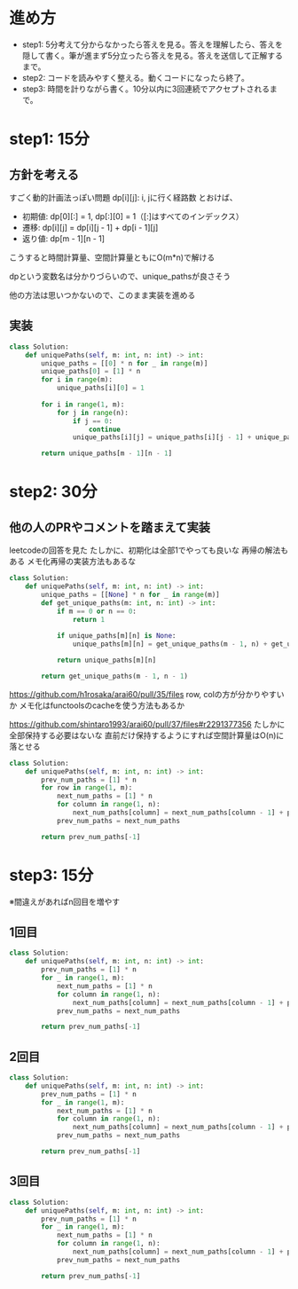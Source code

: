 # 進め方
- step1: 5分考えて分からなかったら答えを見る。答えを理解したら、答えを隠して書く。筆が進まず5分立ったら答えを見る。答えを送信して正解するまで。
- step2: コードを読みやすく整える。動くコードになったら終了。
- step3: 時間を計りながら書く。10分以内に3回連続でアクセプトされるまで。

# step1: 15分
## 方針を考える
すごく動的計画法っぽい問題
dp[i][j]: i, jに行く経路数
とおけば、
- 初期値: dp[0][:] = 1, dp[:][0] = 1（[:]はすべてのインデックス）
- 遷移: dp[i][j] = dp[i][j - 1] + dp[i - 1][j]
- 返り値: dp[m - 1][n - 1]

こうすると時間計算量、空間計算量ともにO(m*n)で解ける

dpという変数名は分かりづらいので、unique_pathsが良さそう

他の方法は思いつかないので、このまま実装を進める

## 実装
```python
class Solution:
    def uniquePaths(self, m: int, n: int) -> int:
        unique_paths = [[0] * n for _ in range(m)]
        unique_paths[0] = [1] * n
        for i in range(m):
            unique_paths[i][0] = 1
        
        for i in range(1, m):
            for j in range(n):
                if j == 0:
                    continue
                unique_paths[i][j] = unique_paths[i][j - 1] + unique_paths[i - 1][j]

        return unique_paths[m - 1][n - 1] 
```

# step2: 30分
## 他の人のPRやコメントを踏まえて実装
leetcodeの回答を見た
たしかに、初期化は全部1でやっても良いな
再帰の解法もある
メモ化再帰の実装方法もあるな

```python
class Solution:
    def uniquePaths(self, m: int, n: int) -> int:
        unique_paths = [[None] * n for _ in range(m)]
        def get_unique_paths(m: int, n: int) -> int:
            if m == 0 or n == 0:
                return 1
            
            if unique_paths[m][n] is None:
                unique_paths[m][n] = get_unique_paths(m - 1, n) + get_unique_paths(m, n - 1)

            return unique_paths[m][n]

        return get_unique_paths(m - 1, n - 1)
```

https://github.com/h1rosaka/arai60/pull/35/files
row, colの方が分かりやすいか
メモ化はfunctoolsのcacheを使う方法もあるか

https://github.com/shintaro1993/arai60/pull/37/files#r2291377356
たしかに全部保持する必要はないな
直前だけ保持するようにすれば空間計算量はO(n)に落とせる

```python
class Solution:
    def uniquePaths(self, m: int, n: int) -> int:
        prev_num_paths = [1] * n
        for row in range(1, m):
            next_num_paths = [1] * n
            for column in range(1, n):
                next_num_paths[column] = next_num_paths[column - 1] + prev_num_paths[column]
            prev_num_paths = next_num_paths

        return prev_num_paths[-1]
```

# step3: 15分
※間違えがあればn回目を増やす

## 1回目
```python
class Solution:
    def uniquePaths(self, m: int, n: int) -> int:
        prev_num_paths = [1] * n
        for _ in range(1, m):
            next_num_paths = [1] * n
            for column in range(1, n):
                next_num_paths[column] = next_num_paths[column - 1] + prev_num_paths[column]
            prev_num_paths = next_num_paths 

        return prev_num_paths[-1]
```

## 2回目
```python
class Solution:
    def uniquePaths(self, m: int, n: int) -> int:
        prev_num_paths = [1] * n
        for _ in range(1, m):
            next_num_paths = [1] * n
            for column in range(1, n):
                next_num_paths[column] = next_num_paths[column - 1] + prev_num_paths[column]
            prev_num_paths = next_num_paths

        return prev_num_paths[-1]
```

## 3回目
```python
class Solution:
    def uniquePaths(self, m: int, n: int) -> int:
        prev_num_paths = [1] * n
        for _ in range(1, m):
            next_num_paths = [1] * n
            for column in range(1, n):
                next_num_paths[column] = next_num_paths[column - 1] + prev_num_paths[column]
            prev_num_paths = next_num_paths

        return prev_num_paths[-1]
```